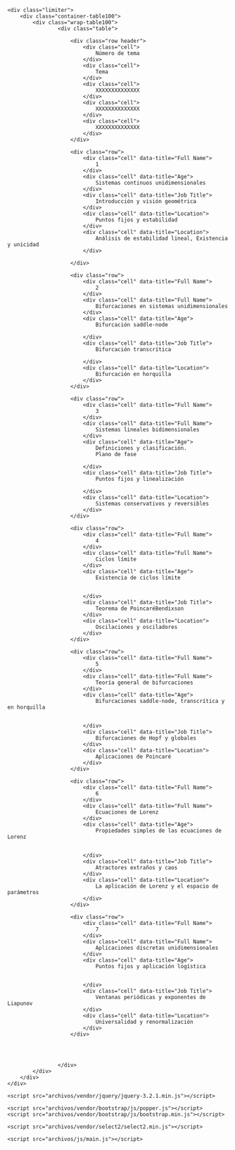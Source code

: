 <!DOCTYPE html>
<html lang="en">
<head>
	<title>Table V02</title>
	<meta charset="UTF-8">
	<meta name="viewport" content="width=device-width, initial-scale=1">
<!--===============================================================================================-->	
	<link rel="icon" type="image/png" href="archivos/images/icons/favicon.ico"/>
<!--===============================================================================================-->
	<link rel="stylesheet" type="text/css" href="archivos/vendor/bootstrap/css/bootstrap.min.css">
<!--===============================================================================================-->
	<link rel="stylesheet" type="text/css" href="archivos/fonts/font-awesome-4.7.0/css/font-awesome.min.css">
<!--===============================================================================================-->
	<link rel="stylesheet" type="text/css" href="archivos/vendor/animate/animate.css">
<!--===============================================================================================-->
	<link rel="stylesheet" type="text/css" href="archivos/vendor/select2/select2.min.css">
<!--===============================================================================================-->
	<link rel="stylesheet" type="text/css" href="archivos/vendor/perfect-scrollbar/perfect-scrollbar.css">
<!--===============================================================================================-->
	<link rel="stylesheet" type="text/css" href="archivos/css/util.css">
	<link rel="stylesheet" type="text/css" href="archivos/css/main.css">
<!--===============================================================================================-->
</head>
<body>
	
	<div class="limiter">
		<div class="container-table100">
			<div class="wrap-table100">
					<div class="table">

						<div class="row header">
							<div class="cell">
								Número de tema
							</div>
							<div class="cell">
								Tema
							</div>
							<div class="cell">
								XXXXXXXXXXXXXX
							</div>
							<div class="cell">
								XXXXXXXXXXXXXX
							</div>
							<div class="cell">
								XXXXXXXXXXXXXX
							</div>
						</div>

						<div class="row">
							<div class="cell" data-title="Full Name">
								1
							</div>
							<div class="cell" data-title="Age">
								Sistemas continuos unidimensionales
							</div>
							<div class="cell" data-title="Job Title">
								Introducción y visión geométrica
							</div>
							<div class="cell" data-title="Location">
								Puntos fijos y estabilidad
							</div>
							<div class="cell" data-title="Location">
								Análisis de estabilidad lineal, Existencia y unicidad 
							</div>
							
						</div>

						<div class="row">
							<div class="cell" data-title="Full Name">
								2
							</div>
							<div class="cell" data-title="Full Name">
								Bifurcaciones en sistemas unidimensionales
							</div>
							<div class="cell" data-title="Age">
								Bifurcación saddle-node
								
							</div>
							<div class="cell" data-title="Job Title">
								Bifurcación transcrítica
								
							</div>
							<div class="cell" data-title="Location">
								Bifurcación en horquilla 
							</div>
						</div>

						<div class="row">
							<div class="cell" data-title="Full Name">
								3
							</div>
							<div class="cell" data-title="Full Name">
								Sistemas lineales bidimensionales 
							</div>
							<div class="cell" data-title="Age">
								Definiciones y clasificación. 
								Plano de fase

							</div>
							<div class="cell" data-title="Job Title">
								Puntos fijos y linealización

							</div>
							<div class="cell" data-title="Location">
								Sistemas conservativos y reversibles
							</div>
						</div>

						<div class="row">
							<div class="cell" data-title="Full Name">
								4
							</div>
							<div class="cell" data-title="Full Name">
								Ciclos límite 
							</div>
							<div class="cell" data-title="Age">
								Existencia de ciclos límite


							</div>
							<div class="cell" data-title="Job Title">
								Teorema de PoincaréBendixson
							</div>
							<div class="cell" data-title="Location">
								Oscilaciones y osciladores
							</div>
						</div>

						<div class="row">
							<div class="cell" data-title="Full Name">
								5
							</div>
							<div class="cell" data-title="Full Name">
								Teoría general de bifurcaciones 
							</div>
							<div class="cell" data-title="Age">
								Bifurcaciones saddle-node, transcrítica y en horquilla


							</div>
							<div class="cell" data-title="Job Title">
								Bifurcaciones de Hopf y globales
							</div>
							<div class="cell" data-title="Location">
								Aplicaciones de Poincaré 
							</div>
						</div>

						<div class="row">
							<div class="cell" data-title="Full Name">
								6
							</div>
							<div class="cell" data-title="Full Name">
								Ecuaciones de Lorenz 
							</div>
							<div class="cell" data-title="Age">
								Propiedades simples de las ecuaciones de Lorenz


							</div>
							<div class="cell" data-title="Job Title">
								Atractores extraños y caos
							</div>
							<div class="cell" data-title="Location">
								La aplicación de Lorenz y el espacio de parámetros 
							</div>
						</div>

						<div class="row">
							<div class="cell" data-title="Full Name">
								7
							</div>
							<div class="cell" data-title="Full Name">
								Aplicaciones discretas unidimensionales 
							</div>
							<div class="cell" data-title="Age">
								Puntos fijos y aplicación logística


							</div>
							<div class="cell" data-title="Job Title">
								Ventanas periódicas y exponentes de Liapunov
							</div>
							<div class="cell" data-title="Location">
								Universalidad y renormalización 
							</div>
						</div>

						


					</div>
			</div>
		</div>
	</div>


	

<!--===============================================================================================-->	
	<script src="archivos/vendor/jquery/jquery-3.2.1.min.js"></script>
<!--===============================================================================================-->
	<script src="archivos/vendor/bootstrap/js/popper.js"></script>
	<script src="archivos/vendor/bootstrap/js/bootstrap.min.js"></script>
<!--===============================================================================================-->
	<script src="archivos/vendor/select2/select2.min.js"></script>
<!--===============================================================================================-->
	<script src="archivos/js/main.js"></script>

</body>
</html>